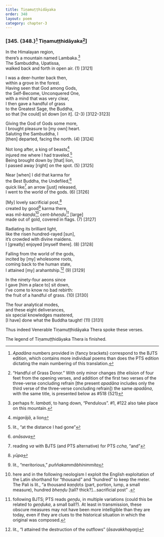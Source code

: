 ```yaml
---
title: Tiṇamuṭṭhidāyaka
order: 348
layout: poem
category: chapter-3
---
```


### \[345. {348.}[^1] Tiṇamuṭṭhidāyaka[^2]\]

In the Himalayan region,  
there’s a mountain named Lambaka.[^3]  
The Sambuddha, Upatissa,  
walked back and forth in open air. (1) \[3121\]

I was a deer-hunter back then,  
within a grove in the forest.  
Having seen that God among Gods,  
the Self-Become, Unconquered One,  
with a mind that was very clear,  
I then gave a handful of grass  
to the Greatest Sage, the Buddha,  
so that \[he could\] sit down \[on it\]. (2-3) \[3122-3123\]

Giving the God of Gods some more,  
I brought pleasure to \[my own\] heart.  
Saluting the Sambuddha, I  
\[then\] departed, facing the north. (4) \[3124\]

Not long after, a king of beasts[^4]  
injured me where I had traveled.[^5]  
Being brought down by \[that\] lion,  
I passed away \[right\] on the spot. (5) \[3125\]

Near \[when\] I did that karma for  
the Best Buddha, the Undefiled,[^6]  
quick like[^7] an arrow \[just\] released,  
I went to the world of the gods. (6) \[3126\]

\[My\] lovely sacrificial post,[^8]  
created by good[^9] karma there,  
was mil-*kaṇḍa*[^10] cent-*bheṇḍu*[^11] \[large\]  
made out of gold, covered in flags. (7) \[3127\]

Radiating its brilliant light,  
like the risen hundred-rayed \[sun\],  
it’s crowded with divine maidens.  
I \[greatly\] enjoyed \[myself there\]. (8) \[3128\]

Falling from the world of the gods,  
incited by \[my\] wholesome roots,  
coming back to the human state,  
I attained \[my\] arahantship.[^12] (9) \[3129\]

In the ninety-four aeons since  
I gave \[him a place to\] sit down,  
I’ve come to know no bad rebirth:  
the fruit of a handful of grass. (10) \[3130\]

The four analytical modes,  
and these eight deliverances,  
six special knowledges mastered,  
\[I have\] done what the Buddha taught! (11) \[3131\]

Thus indeed Venerable Tiṇamuṭṭhidāyaka Thera spoke these verses.

The legend of Tiṇamuṭṭhidāyaka Thera is finished.

[^1]: *Apadāna* numbers provided in {fancy brackets} correspond to the BJTS edition, which contains more individual poems than does the PTS edition dictating the main numbering of this translation.

[^2]: “Handful of Grass Donor.” With only minor changes (the elision of four feet from the opening verses, and addition of the first two verses of the three-verse concluding refrain \[the present *apadāna* includes only the third verse of the three-verse concluding refrain\]) the same *apadāna*, with the same title, is presented below as \#518 {521}

[^3]: perhaps fr. *lambati*, to hang down, “Pendulous”. \#1, \#122 also take place on this mountain.

[^4]: *migarājā*, a lion

[^5]: lit., “at the distance I had gone”

[^6]: *anāsava*

[^7]: reading *va* with BJTS (and PTS alternative) for PTS *<span class="diacritics" data-state="on">c</span><span class="no-diacritics" data-state="off">ch</span>a*, “and”

[^8]: *yūpa*

[^9]: lit., “meritorious,” *puññakammâbhinimmita*

[^10]: here and in the following neologism I exploit the English exploitation of the Latin shorthand for “thousand” and “hundred” to keep the meter. The Pali is lit., “a thousand *kaṇḍa*\s (part, portion, lump, a small measure), hundred *bheṇḍu* \[tall? thick?\]…sacrificial post” .

[^11]: following BJTS; PTS reads *geṇḍu*, in multiple variations (could this be related to *geṇḍuka*, a small ball?). At least in transmission, these obscure measures may not have been more intelligible than they are today, even if they are clues to the historical situation in which the original was composed.

[^12]: lit., “I attained the destruction of the outflows” (*āsavakkhayaŋ*)

